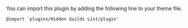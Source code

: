 You can import this plugin by adding the following line to your theme file.

`@import 'plugins/Hidden Guilds List/plugin'`
